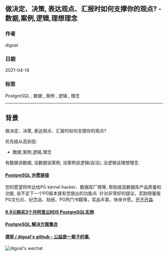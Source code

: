 ## 做决定、决策, 表达观点、汇报时如何支撑你的观点?  - 数据,案例,逻辑,理想理念   
        
### 作者        
digoal        
        
### 日期        
2021-04-14         
        
### 标签        
PostgreSQL , 数据 , 案例 , 逻辑 , 理念     
        
----        
        
## 背景        
  
做决定、决策, 表达观点、汇报时如何支撑你的观点?  
  
优先级从高到低:   
- 数据,案例,逻辑,理念    
  
有数据讲数据, 没数据说案例, 没案例说逻辑(自洽), 没逻辑谈理想理念.   
  
  
  
#### [PostgreSQL 许愿链接](https://github.com/digoal/blog/issues/76 "269ac3d1c492e938c0191101c7238216")
您的愿望将传达给PG kernel hacker、数据库厂商等, 帮助提高数据库产品质量和功能, 说不定下一个PG版本就有您提出的功能点. 针对非常好的提议，奖励限量版PG文化衫、纪念品、贴纸、PG热门书籍等，奖品丰富，快来许愿。[开不开森](https://github.com/digoal/blog/issues/76 "269ac3d1c492e938c0191101c7238216").  
  
  
#### [9.9元购买3个月阿里云RDS PostgreSQL实例](https://www.aliyun.com/database/postgresqlactivity "57258f76c37864c6e6d23383d05714ea")
  
  
#### [PostgreSQL 解决方案集合](https://yq.aliyun.com/topic/118 "40cff096e9ed7122c512b35d8561d9c8")
  
  
#### [德哥 / digoal's github - 公益是一辈子的事.](https://github.com/digoal/blog/blob/master/README.md "22709685feb7cab07d30f30387f0a9ae")
  
  
![digoal's wechat](../pic/digoal_weixin.jpg "f7ad92eeba24523fd47a6e1a0e691b59")
  
